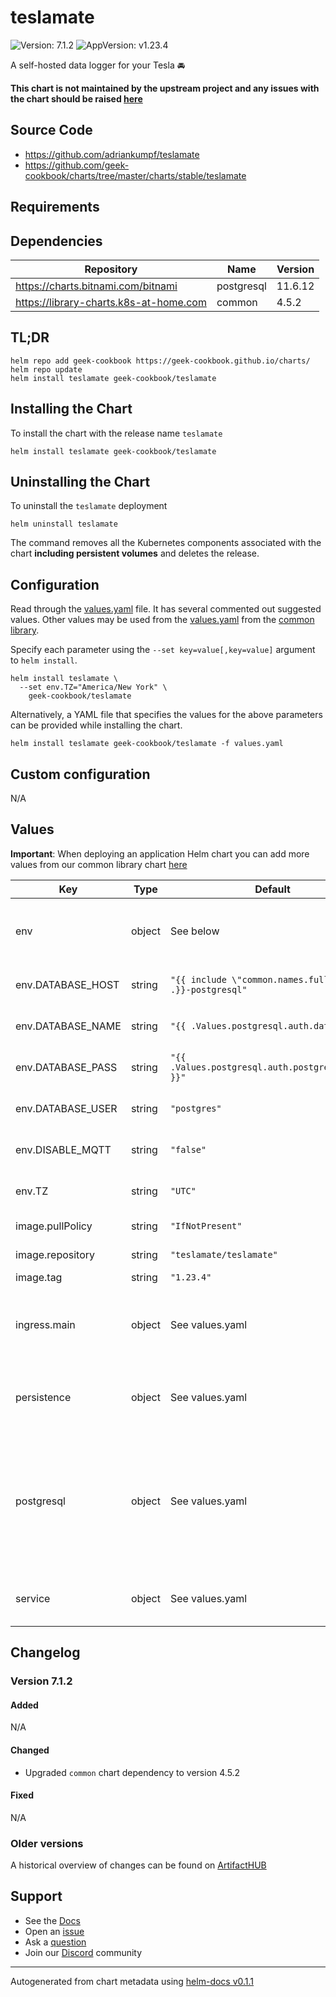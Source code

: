 # teslamate

![Version: 7.1.2](https://img.shields.io/badge/Version-7.1.2-informational?style=flat-square) ![AppVersion: v1.23.4](https://img.shields.io/badge/AppVersion-v1.23.4-informational?style=flat-square)

A self-hosted data logger for your Tesla 🚘

**This chart is not maintained by the upstream project and any issues with the chart should be raised [here](https://github.com/geek-cookbook/charts/issues/new/choose)**

## Source Code

* <https://github.com/adriankumpf/teslamate>
* <https://github.com/geek-cookbook/charts/tree/master/charts/stable/teslamate>

## Requirements

## Dependencies

| Repository | Name | Version |
|------------|------|---------|
| https://charts.bitnami.com/bitnami | postgresql | 11.6.12 |
| https://library-charts.k8s-at-home.com | common | 4.5.2 |

## TL;DR

```console
helm repo add geek-cookbook https://geek-cookbook.github.io/charts/
helm repo update
helm install teslamate geek-cookbook/teslamate
```

## Installing the Chart

To install the chart with the release name `teslamate`

```console
helm install teslamate geek-cookbook/teslamate
```

## Uninstalling the Chart

To uninstall the `teslamate` deployment

```console
helm uninstall teslamate
```

The command removes all the Kubernetes components associated with the chart **including persistent volumes** and deletes the release.

## Configuration

Read through the [values.yaml](./values.yaml) file. It has several commented out suggested values.
Other values may be used from the [values.yaml](https://github.com/geek-cookbook/library-charts/tree/main/charts/stable/common/values.yaml) from the [common library](https://github.com/geek-cookbook/library-charts/tree/main/charts/stable/common).

Specify each parameter using the `--set key=value[,key=value]` argument to `helm install`.

```console
helm install teslamate \
  --set env.TZ="America/New York" \
    geek-cookbook/teslamate
```

Alternatively, a YAML file that specifies the values for the above parameters can be provided while installing the chart.

```console
helm install teslamate geek-cookbook/teslamate -f values.yaml
```

## Custom configuration

N/A

## Values

**Important**: When deploying an application Helm chart you can add more values from our common library chart [here](https://github.com/geek-cookbook/library-charts/tree/main/charts/stable/common)

| Key | Type | Default | Description |
|-----|------|---------|-------------|
| env | object | See below | environment variables. See [teslamate docs](https://docs.teslamate.org/docs/configuration/environment_variables) for more details. |
| env.DATABASE_HOST | string | `"{{ include \"common.names.fullname\" .}}-postgresql"` | Postgres database hostname |
| env.DATABASE_NAME | string | `"{{ .Values.postgresql.auth.database }}"` | Postgres database password |
| env.DATABASE_PASS | string | `"{{ .Values.postgresql.auth.postgresPassword }}"` | Postgres database password |
| env.DATABASE_USER | string | `"postgres"` | Postgres database user name |
| env.DISABLE_MQTT | string | `"false"` | Disables the MQTT feature if `true` |
| env.TZ | string | `"UTC"` | Set the container timezone |
| image.pullPolicy | string | `"IfNotPresent"` | image pull policy |
| image.repository | string | `"teslamate/teslamate"` | image repository |
| image.tag | string | `"1.23.4"` | image tag |
| ingress.main | object | See values.yaml | Enable and configure ingress settings for the chart under this key. |
| persistence | object | See values.yaml | Configure persistence settings for the chart under this key. |
| postgresql | object | See values.yaml | Enable and configure postgresql database subchart under this key.    For more options see [postgresql chart documentation](https://github.com/bitnami/charts/tree/master/bitnami/postgresql) |
| service | object | See values.yaml | Configures service settings for the chart. |

## Changelog

### Version 7.1.2

#### Added

N/A

#### Changed

* Upgraded `common` chart dependency to version 4.5.2

#### Fixed

N/A

### Older versions

A historical overview of changes can be found on [ArtifactHUB](https://artifacthub.io/packages/helm/geek-cookbook/teslamate?modal=changelog)

## Support

- See the [Docs](https://docs.geek-cookbook.com/our-helm-charts/getting-started/)
- Open an [issue](https://github.com/geek-cookbook/charts/issues/new/choose)
- Ask a [question](https://github.com/geek-cookbook/organization/discussions)
- Join our [Discord](http://chat.funkypenguin.co.nz) community

----------------------------------------------
Autogenerated from chart metadata using [helm-docs v0.1.1](https://github.com/geek-cookbook/helm-docs/releases/v0.1.1)
